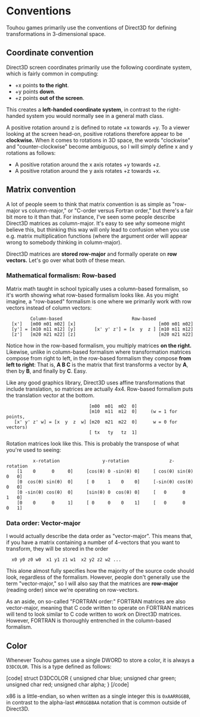 # Conventions

Touhou games primarily use the conventions of Direct3D for defining transformations in 3-dimensional space.

## Coordinate convention

Direct3D screen coordinates primarily use the following coordinate system, which is fairly common in computing:

* +x points **to the right**.
* +y points **down**.
* +z points **out of the screen**.

This creates a **left-handed coordinate system**, in contrast to the right-handed system you would normally see in a general math class.

A positive rotation around z is defined to rotate +x towards +y.  To a viewer looking at the screen head-on, positive rotations therefore appear to be **clockwise.**
When it comes to rotations in 3D space, the words "clockwise" and "counter-clockwise" become ambiguous, so I will simply define x and y rotations as follows:

* A positive rotation around the x axis rotates +y towards +z.
* A positive rotation around the y axis rotates +z towards +x.

## Matrix convention

A lot of people seem to think that matrix convention is as simple as "row-major vs column-major," or "C-order versus Fortran order," but there's a fair bit more to it than that.  For instance, I've seen some people describe Direct3D matrices as column-major.  It's easy to see *why* someone might believe this, but thinking this way will only lead to confusion when you use e.g. matrix multiplication functions (where the argument order will appear wrong to somebody thinking in column-major).

Direct3D matrices are **stored row-major** and formally operate on **row vectors.** Let's go over what both of these mean.

### Mathematical formalism: Row-based

Matrix math taught in school typically uses a column-based formalism, so it's worth showing what row-based formalism looks like.  As you might imagine, a "row-based" formalism is one where we primarily work with row vectors instead of column vectors:

```
         Column-based                          Row-based
  [x']   [m00 m01 m02] [x]                               [m00 m01 m02]
  [y'] = [m10 m11 m12] [y]       [x' y' z'] = [x  y  z ] [m10 m11 m12]
  [z']   [m20 m21 m22] [z]                               [m20 m21 m22]
```

Notice how in the row-based formalism, you multiply matrices **on the right.**  Likewise, unlike in column-based formalism where transformation matrices compose from right to left, in the row-based formalism they compose **from left to right**: That is, **A&nbsp;B&nbsp;C** is the matrix that first transforms a vector by **A**, then by **B**, and finally by **C**.  Easy.

Like any good graphics library, Direct3D uses affine transformations that include translation, so matrices are actually 4x4.  Row-based formalism puts the translation vector at the bottom.

```
                               [m00  m01  m02  0]
                               [m10  m11  m12  0]     (w = 1 for points,
   [x' y' z' w] = [x  y  z  w] [m20  m21  m22  0]      w = 0 for vectors)
                               [ tx   ty   tz  1]
```

Rotation matrices look like this.  This is probably the transpose of what you're used to seeing:

```
          x-rotation                y-rotation               z-rotation
    [1    0      0     0]     [cos(θ) 0 -sin(θ) 0]     [ cos(θ) sin(θ)  0   0]
    [0  cos(θ) sin(θ)  0]     [ 0     1    0    0]     [-sin(θ) cos(θ)  0   0]
    [0 -sin(θ) cos(θ)  0]     [sin(θ) 0  cos(θ) 0]     [   0      0     1   0]
    [0    0      0     1]     [ 0     0    0    1]     [   0      0     0   1]
```

### Data order: Vector-major

I would actually describe the data order as "vector-major".  This means that, if you have a matrix containing a number of 4-vectors that you want to transform, they will be stored in the order

```
  x0 y0 z0 w0  x1 y1 z1 w1  x2 y2 z2 w2 ...
```

This alone almost fully specifies how the majority of the source code should look, regardless of the formalism.  However, people don't generally use the term "vector-major," so I will also say that the matrices are **row-major** (reading order) since we're operating on row-vectors.

As an aside, on so-called "FORTRAN order:" FORTRAN matrices are also vector-major, meaning that C code written to operate on FORTRAN matrices will tend to look similar to C code written to work on Direct3D matrices.  However, FORTRAN is thoroughly entrenched in the column-based formalism.

## <span id="color">Color</span>

Whenever Touhou games use a single DWORD to store a color, it is always a `D3DCOLOR`.  This is a type defined as follows:

[code]
struct D3DCOLOR {
    unsigned char blue;
    unsigned char green;
    unsigned char red;
    unsigned char alpha;
}
[/code]

x86 is a little-endian, so when written as a single integer this is `0xAARRGGBB`, in contrast to the alpha-last `#RRGGBBAA` notation that is common outside of Direct3D.

